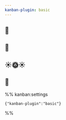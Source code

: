 ```yaml
---
kanban-plugin: basic
---
```


## 🌱



## 🌿



## ☀️🌞☀️



## 🌳





%% kanban:settings
```
{"kanban-plugin":"basic"}
```
%%